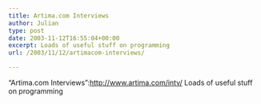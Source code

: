 ```yaml
---
title: Artima.com Interviews
author: Julian
type: post
date: 2003-11-12T16:55:04+00:00
excerpt: Loads of useful stuff on programming
url: /2003/11/12/artimacom-interviews/

---
```

&#8220;Artima.com Interviews&#8221;:http://www.artima.com/intv/ Loads of useful stuff on programming